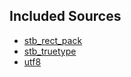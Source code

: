 

## Included Sources
* [stb_rect_pack](https://github.com/nothings/stb/blob/master/stb_rect_pack.h)
* [stb_truetype](https://github.com/nothings/stb/blob/master/stb_truetype.h)
* [utf8](https://gist.github.com/antonijn/9009746)
